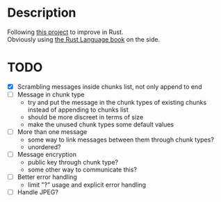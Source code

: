 # Description
Following [this project](https://jrdngr.github.io/pngme_book/chapter_1.html) to improve in Rust.  
Obviously using [the Rust Language book](https://doc.rust-lang.org/book/title-page.html) on the side.

# TODO
- [X] Scrambling messages inside chunks list, not only append to end
- [ ] Message in chunk type
   - try and put the message in the chunk types of existing chunks instead of appending to chunks list 
   - should be more discreet in terms of size
   - make the unused chunk types some default values
- [ ] More than one message
    - some way to link messages between them through chunk types?
    - unordered?
- [ ] Message encryption
    - public key through chunk type?
    - some other way to communicate this?
- [ ] Better error handling
   - limit "?" usage and explicit error handling
- [ ] Handle JPEG?
